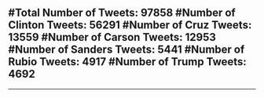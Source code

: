#Total Number of Tweets: 97858 
#Number of Clinton Tweets: 56291
#Number of Cruz Tweets: 13559
#Number of Carson Tweets: 12953
#Number of Sanders Tweets: 5441
#Number of Rubio Tweets: 4917
#Number of Trump Tweets: 4692
---
---
